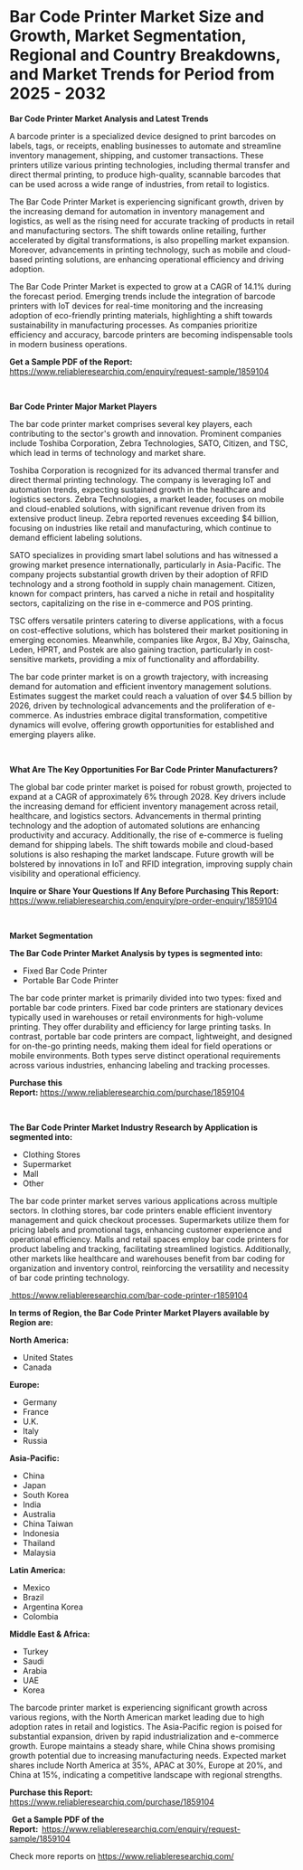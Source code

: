 <p><h1>Bar Code Printer Market Size and Growth, Market Segmentation, Regional and Country Breakdowns, and Market Trends for Period from 2025 -  2032</h1></p><p><strong>Bar Code Printer Market Analysis and Latest Trends</strong></p>
<p><p>A barcode printer is a specialized device designed to print barcodes on labels, tags, or receipts, enabling businesses to automate and streamline inventory management, shipping, and customer transactions. These printers utilize various printing technologies, including thermal transfer and direct thermal printing, to produce high-quality, scannable barcodes that can be used across a wide range of industries, from retail to logistics.</p><p>The Bar Code Printer Market is experiencing significant growth, driven by the increasing demand for automation in inventory management and logistics, as well as the rising need for accurate tracking of products in retail and manufacturing sectors. The shift towards online retailing, further accelerated by digital transformations, is also propelling market expansion. Moreover, advancements in printing technology, such as mobile and cloud-based printing solutions, are enhancing operational efficiency and driving adoption.</p><p>The Bar Code Printer Market is expected to grow at a CAGR of 14.1% during the forecast period. Emerging trends include the integration of barcode printers with IoT devices for real-time monitoring and the increasing adoption of eco-friendly printing materials, highlighting a shift towards sustainability in manufacturing processes. As companies prioritize efficiency and accuracy, barcode printers are becoming indispensable tools in modern business operations.</p></p>
<p><strong>Get a Sample PDF of the Report:&nbsp;</strong> <a href="https://www.reliableresearchiq.com/enquiry/request-sample/1859104?utm_campaign=2810&utm_medium=2&utm_source=Github&utm_content=ia&utm_term=08042025&utm_id=bar-code-printer">https://www.reliableresearchiq.com/enquiry/request-sample/1859104</a></p>
<p>&nbsp;</p>
<p><strong>Bar Code Printer Major Market Players</strong></p>
<p><p>The bar code printer market comprises several key players, each contributing to the sector's growth and innovation. Prominent companies include Toshiba Corporation, Zebra Technologies, SATO, Citizen, and TSC, which lead in terms of technology and market share.</p><p>Toshiba Corporation is recognized for its advanced thermal transfer and direct thermal printing technology. The company is leveraging IoT and automation trends, expecting sustained growth in the healthcare and logistics sectors. Zebra Technologies, a market leader, focuses on mobile and cloud-enabled solutions, with significant revenue driven from its extensive product lineup. Zebra reported revenues exceeding $4 billion, focusing on industries like retail and manufacturing, which continue to demand efficient labeling solutions.</p><p>SATO specializes in providing smart label solutions and has witnessed a growing market presence internationally, particularly in Asia-Pacific. The company projects substantial growth driven by their adoption of RFID technology and a strong foothold in supply chain management. Citizen, known for compact printers, has carved a niche in retail and hospitality sectors, capitalizing on the rise in e-commerce and POS printing.</p><p>TSC offers versatile printers catering to diverse applications, with a focus on cost-effective solutions, which has bolstered their market positioning in emerging economies. Meanwhile, companies like Argox, BJ Xby, Gainscha, Leden, HPRT, and Postek are also gaining traction, particularly in cost-sensitive markets, providing a mix of functionality and affordability.</p><p>The bar code printer market is on a growth trajectory, with increasing demand for automation and efficient inventory management solutions. Estimates suggest the market could reach a valuation of over $4.5 billion by 2026, driven by technological advancements and the proliferation of e-commerce. As industries embrace digital transformation, competitive dynamics will evolve, offering growth opportunities for established and emerging players alike.</p></p>
<p>&nbsp;</p>
<p><strong>What Are The Key Opportunities For Bar Code Printer Manufacturers?</strong></p>
<p><p>The global bar code printer market is poised for robust growth, projected to expand at a CAGR of approximately 6% through 2028. Key drivers include the increasing demand for efficient inventory management across retail, healthcare, and logistics sectors. Advancements in thermal printing technology and the adoption of automated solutions are enhancing productivity and accuracy. Additionally, the rise of e-commerce is fueling demand for shipping labels. The shift towards mobile and cloud-based solutions is also reshaping the market landscape. Future growth will be bolstered by innovations in IoT and RFID integration, improving supply chain visibility and operational efficiency.</p></p>
<p><strong>Inquire or Share Your Questions If Any Before Purchasing This Report:</strong> <a href="https://www.reliableresearchiq.com/enquiry/pre-order-enquiry/1859104?utm_campaign=2810&utm_medium=2&utm_source=Github&utm_content=ia&utm_term=08042025&utm_id=bar-code-printer">https://www.reliableresearchiq.com/enquiry/pre-order-enquiry/1859104</a></p>
<p>&nbsp;</p>
<p><strong>Market Segmentation</strong></p>
<p><strong>The Bar Code Printer Market Analysis by types is segmented into:</strong></p>
<p><ul><li>Fixed Bar Code Printer</li><li>Portable Bar Code Printer</li></ul></p>
<p><p>The bar code printer market is primarily divided into two types: fixed and portable bar code printers. Fixed bar code printers are stationary devices typically used in warehouses or retail environments for high-volume printing. They offer durability and efficiency for large printing tasks. In contrast, portable bar code printers are compact, lightweight, and designed for on-the-go printing needs, making them ideal for field operations or mobile environments. Both types serve distinct operational requirements across various industries, enhancing labeling and tracking processes.</p></p>
<p><strong>Purchase this Report:&nbsp;</strong><a href="https://www.reliableresearchiq.com/purchase/1859104?utm_campaign=2810&utm_medium=2&utm_source=Github&utm_content=ia&utm_term=08042025&utm_id=bar-code-printer">https://www.reliableresearchiq.com/purchase/1859104</a></p>
<p>&nbsp;</p>
<p><strong>The Bar Code Printer Market Industry Research by Application is segmented into:</strong></p>
<p><ul><li>Clothing Stores</li><li>Supermarket</li><li>Mall</li><li>Other</li></ul></p>
<p><p>The bar code printer market serves various applications across multiple sectors. In clothing stores, bar code printers enable efficient inventory management and quick checkout processes. Supermarkets utilize them for pricing labels and promotional tags, enhancing customer experience and operational efficiency. Malls and retail spaces employ bar code printers for product labeling and tracking, facilitating streamlined logistics. Additionally, other markets like healthcare and warehouses benefit from bar coding for organization and inventory control, reinforcing the versatility and necessity of bar code printing technology.</p></p>
<p><a href="https://www.reliableresearchiq.com/bar-code-printer-r1859104?utm_campaign=2810&utm_medium=2&utm_source=Github&utm_content=ia&utm_term=08042025&utm_id=bar-code-printer">&nbsp;https://www.reliableresearchiq.com/bar-code-printer-r1859104</a></p>
<p><strong>In terms of Region, the Bar Code Printer Market Players available by Region are:</strong></p>
<p>
    <p> <strong> North America: </strong>
        <ul>
            <li>United States</li>
            <li>Canada</li>
        </ul>
        </p> 
    <p> <strong> Europe: </strong>
        <ul>
            <li>Germany</li>
            <li>France</li>
            <li>U.K.</li>
            <li>Italy</li>
            <li>Russia</li>
        </ul>
        </p> 
    <p> <strong> Asia-Pacific: </strong>
        <ul>
            <li>China</li>
            <li>Japan</li>
            <li>South Korea</li>
            <li>India</li>
            <li>Australia</li>
            <li>China Taiwan</li>
            <li>Indonesia</li>
            <li>Thailand</li>
            <li>Malaysia</li>
        </ul>
        </p> 
    <p> <strong> Latin America: </strong>
        <ul>
            <li>Mexico</li>
            <li>Brazil</li>
            <li>Argentina Korea</li>
            <li>Colombia</li>
        </ul>
        </p> 
    <p> <strong> Middle East & Africa: </strong>
        <ul>
            <li>Turkey</li>
            <li>Saudi</li>
            <li>Arabia</li>
            <li>UAE</li>
            <li>Korea</li>
        </ul>
    </p>
    </p>
<p><p>The barcode printer market is experiencing significant growth across various regions, with the North American market leading due to high adoption rates in retail and logistics. The Asia-Pacific region is poised for substantial expansion, driven by rapid industrialization and e-commerce growth. Europe maintains a steady share, while China shows promising growth potential due to increasing manufacturing needs. Expected market shares include North America at 35%, APAC at 30%, Europe at 20%, and China at 15%, indicating a competitive landscape with regional strengths.</p></p>
<p><strong>Purchase this Report: </strong><a href="https://www.reliableresearchiq.com/purchase/1859104?utm_campaign=2810&utm_medium=2&utm_source=Github&utm_content=ia&utm_term=08042025&utm_id=bar-code-printer">https://www.reliableresearchiq.com/purchase/1859104</a></p>
<p>&nbsp;<strong>Get a Sample PDF of the Report:&nbsp;&nbsp;</strong><a href="https://www.reliableresearchiq.com/enquiry/request-sample/1859104?utm_campaign=2810&utm_medium=2&utm_source=Github&utm_content=ia&utm_term=08042025&utm_id=bar-code-printer">https://www.reliableresearchiq.com/enquiry/request-sample/1859104</a></p>
<p><strong></strong></p>
<p>Check more reports on <a href="https://www.reliableresearchiq.com/?utm_campaign=2810&utm_medium=2&utm_source=Github&utm_content=ia&utm_term=08042025&utm_id=bar-code-printer">https://www.reliableresearchiq.com/</a></p>